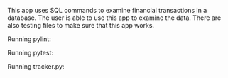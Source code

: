 This app uses SQL commands to examine financial transactions in a database. The user is able to use this app to examine the data.
There are also testing files to make sure that this app works.

Running pylint:


Running pytest:


Running tracker.py:
